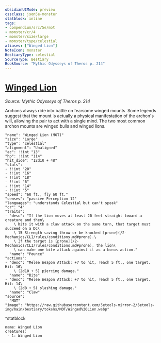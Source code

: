 ```yaml
---
obsidianUIMode: preview
cssclass: json5e-monster
statblock: inline
tags:
- compendium/src/5e/mot
- monster/cr/4
- monster/size/large
- monster/type/celestial
aliases: ["Winged Lion"]
NoteIcon: monster
BestiaryType: celestial
SourceType: Bestiary
BookSource: "Mythic Odysseys of Theros p. 214"
---
```

# [Winged Lion](2-Mechanics/CLI/bestiary/celestial/winged-lion-mot.md)
*Source: Mythic Odysseys of Theros p. 214*  

Archons always ride into battle on fearsome winged mounts. Some legends suggest that the mount is actually a physical manifestation of the archon's will, allowing the pair to act with a single mind. The two most common archon mounts are winged bulls and winged lions.

```statblock
"name": "Winged Lion (MOT)"
"size": "Large"
"type": "celestial"
"alignment": "Unaligned"
"ac": !!int "13"
"hp": !!int "114"
"hit_dice": "12d10 + 48"
"stats":
- !!int "20"
- !!int "16"
- !!int "18"
- !!int "6"
- !!int "14"
- !!int "5"
"speed": "60 ft., fly 60 ft."
"senses": "passive Perception 12"
"languages": "understands Celestial but can't speak"
"cr": "4"
"traits":
- "desc": "If the lion moves at least 20 feet straight toward a creature and then\
    \ hits it with a claw attack on the same turn, that target must succeed on a DC\
    \ 15 Strength saving throw or be knocked [prone](/2-Mechanics/CLI/rules/conditions.md#prone).\
    \ If the target is [prone](/2-Mechanics/CLI/rules/conditions.md#prone), the lion\
    \ can make one bite attack against it as a bonus action."
  "name": "Pounce"
"actions":
- "desc": "Melee Weapon Attack: +7 to hit, reach 5 ft., one target. Hit: 16\
    \ (2d10 + 5) piercing damage."
  "name": "Bite"
- "desc": "Melee Weapon Attack: +7 to hit, reach 5 ft., one target. Hit: 14\
    \ (2d8 + 5) slashing damage."
  "name": "Claw"
"source":
- "MOT"
"image": "https://raw.githubusercontent.com/5etools-mirror-2/5etools-img/main/bestiary/tokens/MOT/Winged%20Lion.webp"
```
^statblock

```encounter-table
name: Winged Lion
creatures:
 - 1: Winged Lion
```